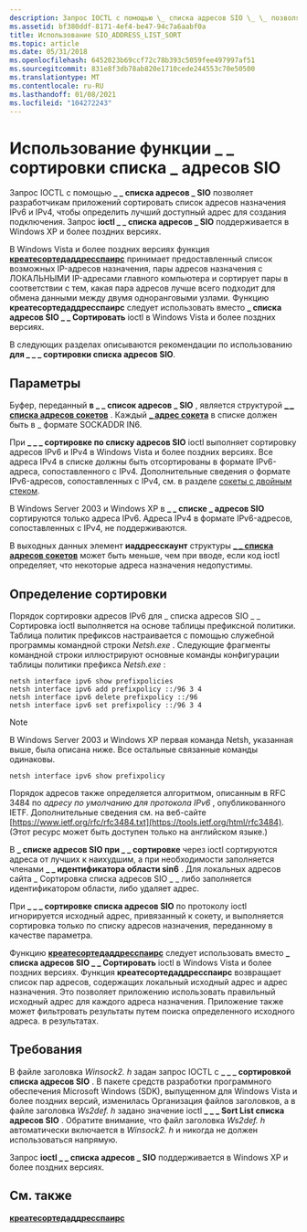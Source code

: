 ```yaml
---
description: Запрос IOCTL с помощью \_ списка адресов SIO \_ \_ позволяет разработчикам приложений сортировать список адресов назначения IPv6 и IPv4, чтобы определить лучший доступный адрес для создания подключения. Запрос \_ \_ ioctl списка адресов SIO \_ поддерживается в Windows XP и более поздних версиях.
ms.assetid: bf380ddf-8171-4ef4-be47-94c7a6aabf0a
title: Использование SIO_ADDRESS_LIST_SORT
ms.topic: article
ms.date: 05/31/2018
ms.openlocfilehash: 6452023b69ccf72c78b393c5059fee497997af51
ms.sourcegitcommit: 831e8f3db78ab820e1710cede244553c70e50500
ms.translationtype: MT
ms.contentlocale: ru-RU
ms.lasthandoff: 01/08/2021
ms.locfileid: "104272243"
---
```

# <a name="using-sio_address_list_sort"></a>Использование функции \_ \_ сортировки списка \_ адресов SIO

Запрос IOCTL с помощью **\_ \_ списка адресов \_ SIO** позволяет разработчикам приложений сортировать список адресов назначения IPv6 и IPv4, чтобы определить лучший доступный адрес для создания подключения. Запрос **ioctl \_ \_ списка адресов \_ SIO** поддерживается в Windows XP и более поздних версиях.

В Windows Vista и более поздних версиях функция [**креатесортедаддресспаирс**](/windows/win32/api/netioapi/nf-netioapi-createsortedaddresspairs) принимает предоставленный список возможных IP-адресов назначения, пары адресов назначения с ЛОКАЛЬНЫМИ IP-адресами главного компьютера и сортирует пары в соответствии с тем, какая пара адресов лучше всего подходит для обмена данными между двумя одноранговыми узлами. Функцию **креатесортедаддресспаирс** следует использовать вместо **\_ списка адресов SIO \_ \_ Сортировать** ioctl в Windows Vista и более поздних версиях.

В следующих разделах описываются рекомендации по использованию **для \_ \_ \_ сортировки списка адресов SIO**.

## <a name="parameters"></a>Параметры

Буфер, переданный **в \_ \_ список адресов \_ SIO** , является структурой [**\_ \_ списка адресов сокетов**](/previous-versions/windows/desktop/legacy/aa385467(v=vs.85)) . Каждый [**\_ адрес сокета**](/windows/desktop/api/Ws2def/ns-ws2def-socket_address) в списке должен быть в \_ формате SOCKADDR IN6.

При **\_ \_ \_ сортировке по списку адресов SIO** ioctl выполняет сортировку адресов IPv6 и IPv4 в Windows Vista и более поздних версиях. Все адреса IPv4 в списке должны быть отсортированы в формате IPv6-адреса, сопоставленного с IPv4. Дополнительные сведения о формате IPv6-адресов, сопоставленных с IPv4, см. в разделе [сокеты с двойным стеком](dual-stack-sockets.md).

В Windows Server 2003 и Windows XP в **\_ \_ списке \_ адресов SIO** сортируются только адреса IPv6. Адреса IPv4 в формате IPv6-адресов, сопоставленных с IPv4, не поддерживаются.

В выходных данных элемент **иаддресскаунт** структуры [**\_ \_ списка адресов сокетов**](/previous-versions/windows/desktop/legacy/aa385467(v=vs.85)) может быть меньше, чем при вводе, если код ioctl определяет, что некоторые адреса назначения недопустимы.

## <a name="sorting-determination"></a>Определение сортировки

Порядок сортировки адресов IPv6 для \_ списка адресов SIO \_ \_ Сортировка ioctl выполняется на основе таблицы префиксной политики. Таблица политик префиксов настраивается с помощью служебной программы командной строки *Netsh.exe* . Следующие фрагменты командной строки иллюстрируют основные команды конфигурации таблицы политики префикса *Netsh.exe* :

``` syntax
netsh interface ipv6 show prefixpolicies
netsh interface ipv6 add prefixpolicy ::/96 3 4
netsh interface ipv6 delete prefixpolicy ::/96
netsh interface ipv6 set prefixpolicy ::/96 3 4
```

> [!Note]  
> В Windows Server 2003 и Windows XP первая команда Netsh, указанная выше, была описана ниже. Все остальные связанные команды одинаковы.

 

``` syntax
netsh interface ipv6 show prefixpolicy
```

Порядок адресов также определяется алгоритмом, описанным в RFC 3484 по *адресу по умолчанию для протокола IPv6* , опубликованного IETF. Дополнительные сведения см. на веб-сайте [https://www.ietf.org/rfc/rfc3484.txt](https://tools.ietf.org/html/rfc3484). (Этот ресурс может быть доступен только на английском языке.)

В **\_ списке адресов SIO при \_ \_ сортировке** через ioctl сортируются адреса от лучших к наихудшим, а при необходимости заполняется членами **\_ \_ идентификатора области sin6** . Для локальных адресов сайта \_ Сортировка списка адресов SIO \_ \_ либо заполняется идентификатором области, либо удаляет адрес.

При **\_ \_ \_ сортировке списка адресов SIO** по протоколу ioctl игнорируется исходный адрес, привязанный к сокету, и выполняется сортировка только по списку адресов назначения, переданному в качестве параметра.

Функцию [**креатесортедаддресспаирс**](/windows/win32/api/netioapi/nf-netioapi-createsortedaddresspairs) следует использовать вместо **\_ списка адресов SIO \_ \_ Сортировать** ioctl в Windows Vista и более поздних версиях. Функция **креатесортедаддресспаирс** возвращает список пар адресов, содержащих локальный исходный адрес и адрес назначения. Это позволяет приложению использовать правильный исходный адрес для каждого адреса назначения. Приложение также может фильтровать результаты путем поиска определенного исходного адреса. в результатах.

## <a name="requirements"></a>Требования

В файле заголовка *Winsock2. h* задан запрос IOCTL с **\_ \_ \_ сортировкой списка адресов SIO** . В пакете средств разработки программного обеспечения Microsoft Windows (SDK), выпущенном для Windows Vista и более поздних версий, изменилась Организация файлов заголовков, а в файле заголовка *Ws2def. h* задано значение ioctl **\_ \_ \_ Sort List списка адресов SIO** . Обратите внимание, что файл заголовка *Ws2def. h* автоматически включается в *Winsock2. h* и никогда не должен использоваться напрямую.

Запрос **ioctl \_ \_ списка адресов \_ SIO** поддерживается в Windows XP и более поздних версиях.

## <a name="related-topics"></a>См. также

<dl> <dt>

[**креатесортедаддресспаирс**](/windows/win32/api/netioapi/nf-netioapi-createsortedaddresspairs)
</dt> </dl>

 

 
